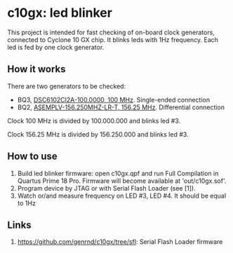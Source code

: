 # c10gx: led blinker 

This project is intended for fast checking of on-board clock generators,
connected to Cyclone 10 GX chip.  It blinks leds with 1Hz frequency. Each led
is fed by one clock generator.

## How it works

There are two generators to be checked:

  * BQ3, [DSC6102CI2A-100.0000, 100 MHz](http://ww1.microchip.com/downloads/en/DeviceDoc/20005624B.pdf). Single-ended connection 
  * BQ2, [ASEMPLV-156.250MHZ-LR-T, 156.25 MHz](https://abracon.com/Oscillators/ASEMP.pdf). Differential connection

Clock 100 MHz is divided by 100.000.000 and blinks led #3.

Clock 156.25 MHz is divided by 156.250.000 and blinks led #3.

## How to use

  1. Build led blinker firmware: open c10gx.qpf and run Full Compilation in
     Quartus Prime 18 Pro. Firmware will become available at 'out/c10gx.sof'. 
  2. Program device by JTAG or with Serial Flash Loader (see [1]).
  3. Watch or/and measure frequency on LED #3, LED #4. It should be equal to 1Hz

## Links

  1. https://github.com/genrnd/c10gx/tree/sfl: Serial Flash Loader firmware 
